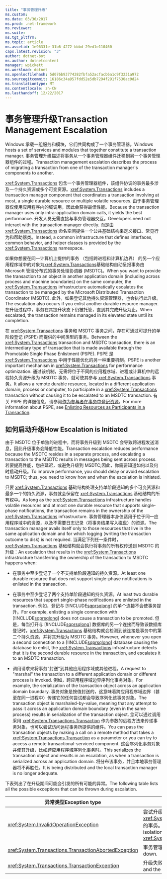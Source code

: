 ```yaml
---
title: "事务管理升级"
ms.custom: 
ms.date: 03/30/2017
ms.prod: .net-framework
ms.reviewer: 
ms.suite: 
ms.tgt_pltfrm: 
ms.topic: article
ms.assetid: 1e96331e-31b6-4272-bbbd-29ed1e110460
caps.latest.revision: "3"
author: dotnet-bot
ms.author: dotnetcontent
manager: wpickett
ms.workload: dotnet
ms.openlocfilehash: 5d076b93774282fbfa52acfacb6a1c9f3231a972
ms.sourcegitcommit: 16186c34a957fdd52e5db7294f291f7530ac9d24
ms.translationtype: MT
ms.contentlocale: zh-CN
ms.lasthandoff: 12/22/2017
---
```

# <a name="transaction-management-escalation"></a><span data-ttu-id="be203-102">事务管理升级</span><span class="sxs-lookup"><span data-stu-id="be203-102">Transaction Management Escalation</span></span>
<span data-ttu-id="be203-103">Windows 承载一组服务和模块，它们共同构成了一个事务管理器。</span><span class="sxs-lookup"><span data-stu-id="be203-103">Windows hosts a set of services and modules that together constitute a transaction manager.</span></span> <span data-ttu-id="be203-104">事务管理升级描述将事务从一个事务管理器组件迁移到另一个事务管理器组件的过程。</span><span class="sxs-lookup"><span data-stu-id="be203-104">Transaction management escalation describes the process of migrating a transaction from one of the transaction manager's components to another.</span></span>  
  
 <span data-ttu-id="be203-105"><xref:System.Transactions> 包含一个事务管理器组件，该组件协调的事务最多涉及一个持久资源或多个可变资源。</span><span class="sxs-lookup"><span data-stu-id="be203-105"><xref:System.Transactions> includes a transaction manager component that coordinates a transaction involving at most, a single durable resource or multiple volatile resources.</span></span> <span data-ttu-id="be203-106">由于事务管理器仅使用应用程序内的域调用，因此会获得最佳性能。</span><span class="sxs-lookup"><span data-stu-id="be203-106">Because the transaction manager uses only intra-application domain calls, it yields the best performance.</span></span> <span data-ttu-id="be203-107">开发人员无需直接与事务管理器交互。</span><span class="sxs-lookup"><span data-stu-id="be203-107">Developers need not interact with the transaction manager directly.</span></span> <span data-ttu-id="be203-108">而是由 <xref:System.Transactions> 命名空间提供一个公共基础结构来定义接口、常见行为和帮助器类。</span><span class="sxs-lookup"><span data-stu-id="be203-108">Instead, a common infrastructure that defines interfaces, common behavior, and helper classes is provided by the <xref:System.Transactions> namespace.</span></span>  
  
 <span data-ttu-id="be203-109">如果你想要在同一计算机上提供的事务 （包括跨进程和计算机边界） 的另一个应用程序域中的对象为<xref:System.Transactions>基础结构自动呈报事务由 Microsoft 管理分布式的事务处理协调器 (MSDTC)。</span><span class="sxs-lookup"><span data-stu-id="be203-109">When you want to provide the transaction to an object in another application domain (including across process and machine boundaries) on the same computer, the <xref:System.Transactions> infrastructure automatically escalates the transaction to be managed by the Microsoft Distributed Transaction Coordinator (MSDTC).</span></span> <span data-ttu-id="be203-110">此外，如果登记其他持久资源管理器，也会执行此升级。</span><span class="sxs-lookup"><span data-stu-id="be203-110">The escalation also occurs if you enlist another durable resource manager.</span></span> <span data-ttu-id="be203-111">在升级过程中，事务在其提升状态下仍被托管，直到其完成升级为止。</span><span class="sxs-lookup"><span data-stu-id="be203-111">When escalated, the transaction remains managed in its elevated state until its completion.</span></span>  
  
 <span data-ttu-id="be203-112">在 <xref:System.Transactions> 事务和 MSDTC 事务之间，存在可通过可提升的单阶段登记 (PSPE) 而提供的中间类型的事务。</span><span class="sxs-lookup"><span data-stu-id="be203-112">Between the <xref:System.Transactions> transaction and MSDTC transaction, there is an intermediary type of transaction that is made available through the Promotable Single Phase Enlistment (PSPE).</span></span> <span data-ttu-id="be203-113">PSPE 是 <xref:System.Transactions> 中用于性能优化的另一种重要机制。</span><span class="sxs-lookup"><span data-stu-id="be203-113">PSPE is another important mechanism in <xref:System.Transactions> for performance optimization.</span></span> <span data-ttu-id="be203-114">通过该机制，无需将位于不同的应用程序域、进程或计算机中的远程持久资源升级为 MSDTC 事务，就可使其参与 <xref:System.Transactions> 事务。</span><span class="sxs-lookup"><span data-stu-id="be203-114">It allows a remote durable resource, located in a different application domain, process or computer, to participate in a <xref:System.Transactions> transaction without causing it to be escalated to an MSDTC transaction.</span></span> <span data-ttu-id="be203-115">有关 PSPE 的详细信息，请参阅[作为参与者在事务中登记资源](../../../../docs/framework/data/transactions/enlisting-resources-as-participants-in-a-transaction.md)。</span><span class="sxs-lookup"><span data-stu-id="be203-115">For more information about PSPE, see [Enlisting Resources as Participants in a Transaction](../../../../docs/framework/data/transactions/enlisting-resources-as-participants-in-a-transaction.md).</span></span>  
  
## <a name="how-escalation-is-initiated"></a><span data-ttu-id="be203-116">如何启动升级</span><span class="sxs-lookup"><span data-stu-id="be203-116">How Escalation is Initiated</span></span>  
 <span data-ttu-id="be203-117">由于 MSDTC 位于单独的进程中，而将事务升级到 MSDTC 会导致跨进程发送消息，因此升级事务会降低性能。</span><span class="sxs-lookup"><span data-stu-id="be203-117">Transaction escalation reduces performance because the MSDTC resides in a separate process, and escalating a transaction to the MSDTC results in messages being sent across process.</span></span> <span data-ttu-id="be203-118">若要提高性能，您应延迟，或避免升级到 MSDTC;因此，你需要知道如何以及何时启动升级。</span><span class="sxs-lookup"><span data-stu-id="be203-118">To improve performance, you should delay or avoid escalation to MSDTC; thus, you need to know how and when the escalation is initiated.</span></span>  
  
 <span data-ttu-id="be203-119">只要 <xref:System.Transactions> 基础结构处理支持单阶段通知的多个可变资源和最多一个的持久资源，事务就会保留在 <xref:System.Transactions> 基础结构的所有权中。</span><span class="sxs-lookup"><span data-stu-id="be203-119">As long as the <xref:System.Transactions> infrastructure handles volatile resources and at most one durable resource that supports single-phase notifications, the transaction remains in the ownership of the <xref:System.Transactions> infrastructure.</span></span> <span data-ttu-id="be203-120">事务管理器本身仅适用于位于同一应用程序域中的资源，以及不需要日志记录（将事务结果写入磁盘）的资源。</span><span class="sxs-lookup"><span data-stu-id="be203-120">The transaction manager avails itself only to those resources that live in the same application domain and for which logging (writing the transaction outcome to disk) is not required.</span></span> <span data-ttu-id="be203-121">当满足下列任一条件时，<xref:System.Transactions> 基础结构就会执行将事务的所有权传送到 MSDTC 的升级：</span><span class="sxs-lookup"><span data-stu-id="be203-121">An escalation that results in the <xref:System.Transactions> infrastructure transferring the ownership of the transaction to MSDTC happens when:</span></span>  
  
-   <span data-ttu-id="be203-122">在事务中至少登记了一个不支持单阶段通知的持久资源。</span><span class="sxs-lookup"><span data-stu-id="be203-122">At least one durable resource that does not support single-phase notifications is enlisted in the transaction.</span></span>  
  
-   <span data-ttu-id="be203-123">在事务中至少登记了两个支持单阶段通知的持久资源。</span><span class="sxs-lookup"><span data-stu-id="be203-123">At least two durable resources that support single-phase notifications are enlisted in the transaction.</span></span> <span data-ttu-id="be203-124">例如，登记与 [!INCLUDE[sqprsqlong](../../../../includes/sqprsqlong-md.md)] 的单个连接不会使事务提升。</span><span class="sxs-lookup"><span data-stu-id="be203-124">For example, enlisting a single connection with [!INCLUDE[sqprsqlong](../../../../includes/sqprsqlong-md.md)] does not cause a transaction to be promoted.</span></span> <span data-ttu-id="be203-125">但是，每当打开与 [!INCLUDE[sqprsqlong](../../../../includes/sqprsqlong-md.md)] 数据库的另一个连接而导致该数据库登记时，<xref:System.Transactions> 基础结构就会检测到该连接是事务中的第二个持久资源，并将其升级为 MSDTC 事务。</span><span class="sxs-lookup"><span data-stu-id="be203-125">However, whenever you open a second connection to a [!INCLUDE[sqprsqlong](../../../../includes/sqprsqlong-md.md)] database causing the database to enlist, the <xref:System.Transactions> infrastructure detects that it is the second durable resource in the transaction, and escalates it to an MSDTC transaction.</span></span>  
  
-   <span data-ttu-id="be203-126">调用请求来将事务“封送”到其他应用程序域或其他进程。</span><span class="sxs-lookup"><span data-stu-id="be203-126">A request to "marshal" the transaction to a different application domain or different process is invoked.</span></span> <span data-ttu-id="be203-127">例如，跨应用程序域边界序列化事务对象。</span><span class="sxs-lookup"><span data-stu-id="be203-127">For example, the serialization of the transaction object across an application domain boundary.</span></span> <span data-ttu-id="be203-128">事务对象是按值封送的，这意味着跨应用程序域边界（甚至在同一进程中）传递它的任何尝试都会导致序列化该事务对象。</span><span class="sxs-lookup"><span data-stu-id="be203-128">The transaction object is marshaled-by-value, meaning that any attempt to pass it across an application domain boundary (even in the same process) results in serialization of the transaction object.</span></span> <span data-ttu-id="be203-129">您可以通过调用采用 <xref:System.Transactions.Transaction> 作为参数的远程方法来传递事务对象，也可以尝试访问远程事务所提供的组件。</span><span class="sxs-lookup"><span data-stu-id="be203-129">You can pass the transaction objects by making a call on a remote method that takes a <xref:System.Transactions.Transaction> as a parameter or you can try to access a remote transactional-serviced component.</span></span> <span data-ttu-id="be203-130">这会序列化事务对象并使其升级，比如跨应用程序域序列化事务时。</span><span class="sxs-lookup"><span data-stu-id="be203-130">This serializes the transaction object and results in an escalation, as when a transaction is serialized across an application domain.</span></span> <span data-ttu-id="be203-131">将分布该事务，并且本地事务管理器将不再胜任。</span><span class="sxs-lookup"><span data-stu-id="be203-131">It is being distributed and the local transaction manager is no longer adequate.</span></span>  
  
 <span data-ttu-id="be203-132">下表列出了在升级期间可能会引发的所有可能的异常。</span><span class="sxs-lookup"><span data-stu-id="be203-132">The following table lists all the possible exceptions that can be thrown during escalation.</span></span>  
  
|<span data-ttu-id="be203-133">异常类型</span><span class="sxs-lookup"><span data-stu-id="be203-133">Exception type</span></span>|<span data-ttu-id="be203-134">条件</span><span class="sxs-lookup"><span data-stu-id="be203-134">Condition</span></span>|  
|--------------------|---------------|  
|<xref:System.InvalidOperationException>|<span data-ttu-id="be203-135">尝试升级隔离级别等于 <xref:System.Transactions.IsolationLevel.Snapshot> 的事务。</span><span class="sxs-lookup"><span data-stu-id="be203-135">An attempt to escalate a transaction with isolation level equal to <xref:System.Transactions.IsolationLevel.Snapshot>.</span></span>|  
|<xref:System.Transactions.TransactionAbortedException>|<span data-ttu-id="be203-136">事务管理器已关闭。</span><span class="sxs-lookup"><span data-stu-id="be203-136">The transaction manager is down.</span></span>|  
|<xref:System.Transactions.TransactionException>|<span data-ttu-id="be203-137">升级失败并且应用程序已中止。</span><span class="sxs-lookup"><span data-stu-id="be203-137">The escalation fails and the application is aborted.</span></span>|
